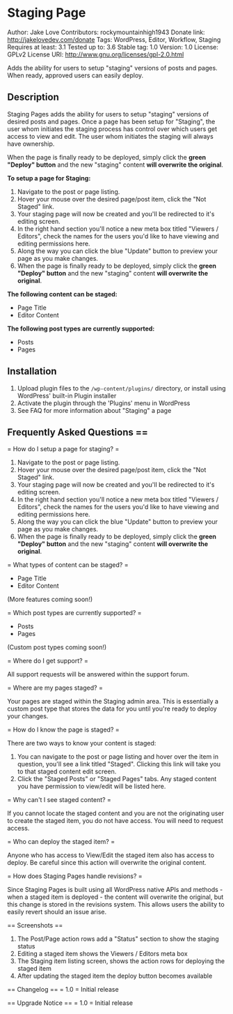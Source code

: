 Staging Page
================

Author: Jake Love
Contributors: rockymountainhigh1943
Donate link: http://jakelovedev.com/donate
Tags: WordPress, Editor, Workflow, Staging
Requires at least: 3.1
Tested up to: 3.6
Stable tag: 1.0
Version: 1.0
License: GPLv2
License URI: http://www.gnu.org/licenses/gpl-2.0.html

Adds the ability for users to setup "staging" versions of posts and pages. When ready, approved users can easily deploy.

## Description

Staging Pages adds the ability for users to setup "staging" versions of desired posts and pages. Once a page has been setup for "Staging", the user whom initiates the staging process has control over which users get access to view and edit. The user whom initiates the staging will always have ownership.

When the page is finally ready to be deployed, simply click the **green "Deploy" button** and the new "staging" content **will overwrite the original**.

**To setup a page for Staging:**

1. Navigate to the post or page listing.
1. Hover your mouse over the desired page/post item, click the "Not Staged" link.
1. Your staging page will now be created and you'll be redirected to it's editing screen.
1. In the right hand section you'll notice a new meta box titled "Viewers / Editors", check the names for the users you'd like to have viewing and editing permissions here.
1. Along the way you can click the blue "Update" button to preview your page as you make changes.
1. When the page is finally ready to be deployed, simply click the **green "Deploy" button** and the new "staging" content **will overwrite the original**. 

**The following content can be staged:**

* Page Title
* Editor Content

**The following post types are currently supported:**

* Posts
* Pages

## Installation
1. Upload plugin files to the `/wp-content/plugins/` directory, or install using WordPress' built-in Plugin installer
1. Activate the plugin through the 'Plugins' menu in WordPress
1. See FAQ for more information about "Staging" a page

## Frequently Asked Questions ==
= How do I setup a page for staging? =

1. Navigate to the post or page listing.
1. Hover your mouse over the desired page/post item, click the "Not Staged" link.
1. Your staging page will now be created and you'll be redirected to it's editing screen.
1. In the right hand section you'll notice a new meta box titled "Viewers / Editors", check the names for the users you'd like to have viewing and editing permissions here.
1. Along the way you can click the blue "Update" button to preview your page as you make changes.
1. When the page is finally ready to be deployed, simply click the **green "Deploy" button** and the new "staging" content **will overwrite the original**. 


= What types of content can be staged? =

* Page Title
* Editor Content

(More features coming soon!)


= Which post types are currently supported? =

* Posts
* Pages

(Custom post types coming soon!)


= Where do I get support? =

All support requests will be answered within the support forum.


= Where are my pages staged? =

Your pages are staged within the Staging admin area. This is essentially a custom post type that stores the data for you until you're ready to deploy your changes.


= How do I know the page is staged? =

There are two ways to know your content is staged:

1. You can navigate to the post or page listing and hover over the item in question, you'll see a link titled "Staged". Clicking this link will take you to that staged content edit screen.
1. Click the "Staged Posts" or "Staged Pages" tabs. Any staged content you have permission to view/edit will be listed here.


= Why can't I see staged content? =

If you cannot locate the staged content and you are not the originating user to create the staged item, you do not have access. You will need to request access.


= Who can deploy the staged item? =

Anyone who has access to View/Edit the staged item also has access to deploy. Be careful since this action will overwrite the original content.


= How does Staging Pages handle revisions? =

Since Staging Pages is built using all WordPress native APIs and methods - when a staged item is deployed - the content will overwrite the original, but this change is stored in the revisions system. This allows users the ability to easily revert should an issue arise.

== Screenshots ==

1. The Post/Page action rows add a "Status" section to show the staging status
2. Editing a staged item shows the Viewers / Editors meta box
3. The Staging item listing screen, shows the action rows for deploying the staged item
4. After updating the staged item the deploy button becomes available

== Changelog ==
= 1.0 =
Initial release

== Upgrade Notice ==
= 1.0 =
Initial release